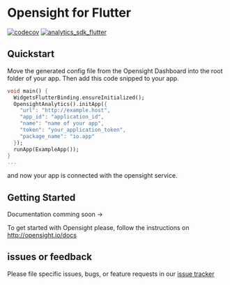 # Opensight for Flutter
[![codecov](https://codecov.io/gh/MichaelProjects/opensightSDK/branch/master/graph/badge.svg?token=36EP9PZJQ7)](https://codecov.io/gh/MichaelProjects/opensightSDK) [![analytics_sdk_flutter](https://github.com/MichaelProjects/opensightSDK/actions/workflows/tests.yaml/badge.svg?branch=master)](https://github.com/MichaelProjects/opensightSDK/actions/workflows/tests.yaml)
## Quickstart

Move the generated config file from the Opensight Dashboard into the root folder of your app. Then add this code snipped to your app.

```dart
void main() {
  WidgetsFlutterBinding.ensureInitialized();
  OpensightAnalytics().initApp({
    "url": "http://example.host",
    "app_id": "application_id",
    "name": "name of your app",
    "token": "your_application_token",
    "package_name": "io.app"
  });
  runApp(ExampleApp());
}
...
```

and now your app is connected with the opensight service.

## Getting Started
Documentation comming soon ->

To get started with Opensight please, follow the instructions on http://opensight.io/docs

## issues or feedback
Please file specific issues, bugs, or feature requests in our [issue tracker](https://github.com/MichaelProjects/opensightSDK/issues/new)